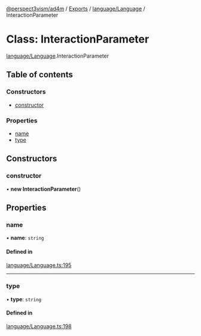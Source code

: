 [@perspect3vism/ad4m](../README.md) / [Exports](../modules.md) / [language/Language](../modules/language_Language.md) / InteractionParameter

# Class: InteractionParameter

[language/Language](../modules/language_Language.md).InteractionParameter

## Table of contents

### Constructors

- [constructor](language_Language.InteractionParameter.md#constructor)

### Properties

- [name](language_Language.InteractionParameter.md#name)
- [type](language_Language.InteractionParameter.md#type)

## Constructors

### constructor

• **new InteractionParameter**()

## Properties

### name

• **name**: `string`

#### Defined in

[language/Language.ts:195](https://github.com/perspect3vism/ad4m-executor/blob/5a19b63d/core/src/language/Language.ts#L195)

___

### type

• **type**: `string`

#### Defined in

[language/Language.ts:198](https://github.com/perspect3vism/ad4m-executor/blob/5a19b63d/core/src/language/Language.ts#L198)
